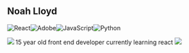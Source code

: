 Noah Lloyd
---
<img alt="React" src="https://img.shields.io/badge/react-%2320232a.svg?style=for-the-badge&logo=react&logoColor=%2361DAFB"/><img alt="Adobe" src="https://img.shields.io/badge/adobe-%23FF0000.svg?style=for-the-badge&logo=adobe&logoColor=white"/><img alt="JavaScript" src="https://img.shields.io/badge/javascript-%23323330.svg?style=for-the-badge&logo=javascript&logoColor=%23F7DF1E"/><img alt="Python" src="https://img.shields.io/badge/python-%2314354C.svg?style=for-the-badge&logo=python&logoColor=white"/>

15 year old front end developer currently learning react 
![](https://komarev.com/ghpvc/?username=NoahLloyd) 
<img align="left" src="https://github-readme-stats.vercel.app/api?username=NoahLloyd&show_icons=true&hide_border?true" />
